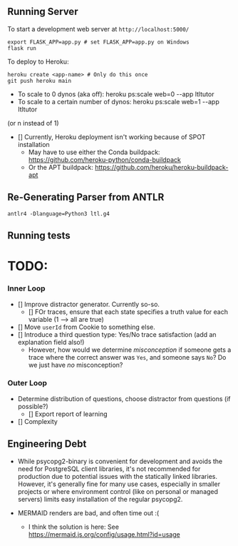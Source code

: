 



## Running Server

To start a development web server at `http://localhost:5000/`
```
export FLASK_APP=app.py # set FLASK_APP=app.py on Windows
flask run
```

To deploy to Heroku:

```
heroku create <app-name> # Only do this once
git push heroku main
```

- To scale to 0 dynos (aka off): heroku ps:scale web=0 --app ltltutor
- To scale to a certain number of dynos: heroku ps:scale web=1 --app ltltutor

(or n instead of 1)

- [] Currently, Heroku deployment isn't working because of SPOT installation
  - May have to use either the Conda buildpack: https://github.com/heroku-python/conda-buildpack
  - Or the APT buildpack: https://github.com/heroku/heroku-buildpack-apt


## Re-Generating Parser from ANTLR
```
antlr4 -Dlanguage=Python3 ltl.g4
```

## Running tests






# TODO:


### Inner Loop

- [] Improve distractor generator. Currently so-so.
  - [] FOr traces, ensure that each state specifies a truth value for each variable (1 --> all are true)
- [] Move `userId` from Cookie to something else.
- [] Introduce a third question type: Yes/No trace satisfaction (add an explanation field also!)
  - However, how would we determine *misconception* if someone gets a trace where the correct answer was `Yes`, and someone says `No`? Do we just have *no* misconception?

### Outer Loop
 
- Determine distribution of questions, choose distractor from questions (if possible?)
  - [] Export report of learning
- [] Complexity


## Engineering Debt

- While psycopg2-binary is convenient for development and avoids the need for PostgreSQL client libraries, it's not recommended for production due to potential issues with the statically linked libraries. However, it's generally fine for many use cases, especially in smaller projects or where environment control (like on personal or managed servers) limits easy installation of the regular psycopg2.

- MERMAID renders are bad, and often time out :(
  - I think the solution is here: See https://mermaid.js.org/config/usage.html?id=usage

